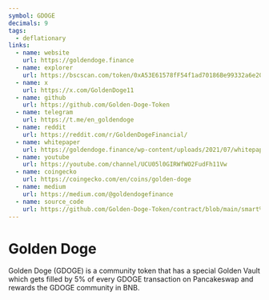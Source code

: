```yaml
---
symbol: GDOGE
decimals: 9
tags:
  - deflationary
links:
  - name: website
    url: https://goldendoge.finance
  - name: explorer
    url: https://bscscan.com/token/0xA53E61578fF54f1ad70186Be99332a6e20b6ffa9
  - name: x
    url: https://x.com/GoldenDoge11
  - name: github
    url: https://github.com/Golden-Doge-Token
  - name: telegram
    url: https://t.me/en_goldendoge
  - name: reddit
    url: https://reddit.com/r/GoldenDogeFinancial/
  - name: whitepaper
    url: https://goldendoge.finance/wp-content/uploads/2021/07/whitepaper.pdf
  - name: youtube
    url: https://youtube.com/channel/UCU05l0GIRWfWO2FudFh11Vw
  - name: coingecko
    url: https://coingecko.com/en/coins/golden-doge
  - name: medium
    url: https://medium.com/@goldendogefinance
  - name: source_code
    url: https://github.com/Golden-Doge-Token/contract/blob/main/smart%20contract.sol
---
```


# Golden Doge

Golden Doge (GDOGE) is a community token that has a special Golden Vault which gets filled by 5% of every GDOGE transaction on Pancakeswap and rewards the GDOGE community in BNB.
